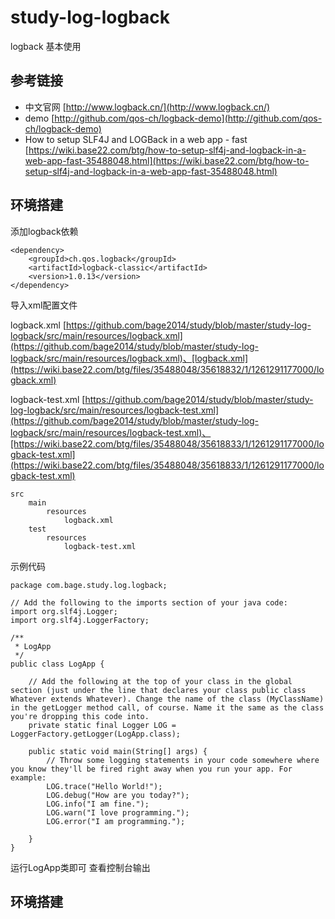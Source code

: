 # study-log-logback #
logback 基本使用


## 参考链接 ##

- 中文官网 [http://www.logback.cn/](http://www.logback.cn/)
- demo [http://github.com/qos-ch/logback-demo](http://github.com/qos-ch/logback-demo)
- How to setup SLF4J and LOGBack in a web app - fast [https://wiki.base22.com/btg/how-to-setup-slf4j-and-logback-in-a-web-app-fast-35488048.html](https://wiki.base22.com/btg/how-to-setup-slf4j-and-logback-in-a-web-app-fast-35488048.html)

## 环境搭建 ##
添加logback依赖

	<dependency>
		<groupId>ch.qos.logback</groupId>
		<artifactId>logback-classic</artifactId>
		<version>1.0.13</version>
	</dependency>

导入xml配置文件

logback.xml [https://github.com/bage2014/study/blob/master/study-log-logback/src/main/resources/logback.xml](https://github.com/bage2014/study/blob/master/study-log-logback/src/main/resources/logback.xml)、[logback.xml](https://wiki.base22.com/btg/files/35488048/35618832/1/1261291177000/logback.xml)

logback-test.xml [https://github.com/bage2014/study/blob/master/study-log-logback/src/main/resources/logback-test.xml](https://github.com/bage2014/study/blob/master/study-log-logback/src/main/resources/logback-test.xml)、[https://wiki.base22.com/btg/files/35488048/35618833/1/1261291177000/logback-test.xml](https://wiki.base22.com/btg/files/35488048/35618833/1/1261291177000/logback-test.xml)

	src
		main
			resources
				logback.xml
		test
			resources
				logback-test.xml

示例代码

	package com.bage.study.log.logback;
	
	// Add the following to the imports section of your java code:
	import org.slf4j.Logger;
	import org.slf4j.LoggerFactory;
	
	/**
	 * LogApp
	 */
	public class LogApp {
	
		// Add the following at the top of your class in the global section (just under the line that declares your class public class Whatever extends Whatever). Change the name of the class (MyClassName) in the getLogger method call, of course. Name it the same as the class you're dropping this code into.
		private static final Logger LOG = LoggerFactory.getLogger(LogApp.class);
	
		public static void main(String[] args) {
			// Throw some logging statements in your code somewhere where you know they'll be fired right away when you run your app. For example:
			LOG.trace("Hello World!");
			LOG.debug("How are you today?");
			LOG.info("I am fine.");
			LOG.warn("I love programming.");
			LOG.error("I am programming.");
			
		}
	}


运行LogApp类即可
查看控制台输出

## 环境搭建 ##
